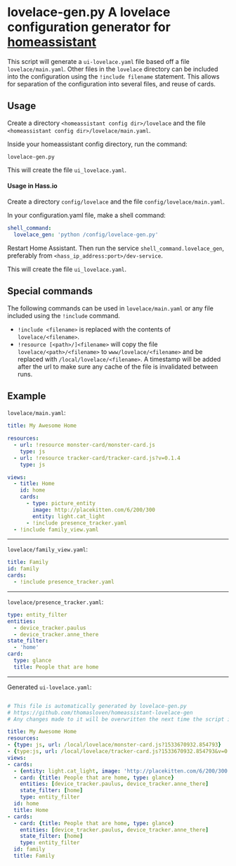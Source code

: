 # lovelace-gen.py A lovelace configuration generator for [homeassistant](https://www.home-assistant.io)

This script will generate a `ui-lovelace.yaml` file based off a file `lovelace/main.yaml`. Other files in the `lovelace` directory can be included into the configuration using the `!include filename` statement. This allows for separation of the configuration into several files, and reuse of cards.

## Usage

Create a directory `<homeassistant config dir>/lovelace` and the file `<homeassistant config dir>/lovelace/main.yaml`.

Inside your homeassistant config directory, run the command:

    lovelace-gen.py

This will create the file `ui_lovelace.yaml`.

#### Usage in Hass.io

Create a directory `config/lovelace` and the file `config/lovelace/main.yaml`.

In your configuration.yaml file, make a shell command:

```yaml
shell_command:
  lovelace_gen: 'python /config/lovelace-gen.py'
  ```

Restart Home Assistant. Then run the service `shell_command.lovelace_gen`, preferably from `<hass_ip_address:port>/dev-service`.

This will create the file `ui_lovelace.yaml`.

## Special commands

The following commands can be used in `lovelace/main.yaml` or any file included using the `!include` command.

- `!include <filename>` is replaced with the contents of `lovelace/<filename>`.
- `!resource [<path>/]<filename>` will copy the file `lovelace/<path>/<filename>` to `www/lovelace/<filename>` and be replaced with `/local/lovelace/<filename>`. A timestamp will be added after the url to make sure any cache of the file is invalidated between runs.


## Example

`lovelace/main.yaml`:

```yaml
title: My Awesome Home

resources:
  - url: !resource monster-card/monster-card.js
    type: js
  - url: !resource tracker-card/tracker-card.js?v=0.1.4
    type: js

views:
  - title: Home
    id: home
    cards:
      - type: picture_entity
        image: http://placekitten.com/6/200/300
        entity: light.cat_light
      - !include presence_tracker.yaml
  - !include family_view.yaml
```

---

`lovelace/family_view.yaml`:

```yaml
title: Family
id: family
cards:
  - !include presence_tracker.yaml
```

---

`lovelace/presence_tracker.yaml`:

```yaml
type: entity_filter
entities:
  - device_tracker.paulus
  - device_tracker.anne_there
state_filter:
  - 'home'
card:
  type: glance
  title: People that are home
```

---

Generated `ui-lovelace.yaml`:

```yaml

# This file is automatically generated by lovelace-gen.py
# https://github.com/thomasloven/homeassistant-lovelace-gen
# Any changes made to it will be overwritten the next time the script is run.

title: My Awesome Home
resources:
- {type: js, url: /local/lovelace/monster-card.js?1533670932.854793}
- {type:js, url: /local/lovelace/tracker-card.js?1533670932.854793&v=0.1.4}
views:
- cards:
  - {entity: light.cat_light, image: 'http://placekitten.com/6/200/300', type: picture_entity}
  - card: {title: People that are home, type: glance}
    entities: [device_tracker.paulus, device_tracker.anne_there]
    state_filter: [home]
    type: entity_filter
  id: home
  title: Home
- cards:
  - card: {title: People that are home, type: glance}
    entities: [device_tracker.paulus, device_tracker.anne_there]
    state_filter: [home]
    type: entity_filter
  id: family
  title: Family
```
